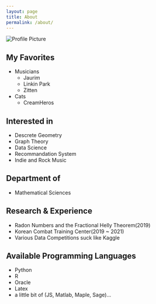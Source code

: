 ```yaml
---
layout: page
title: About
permalink: /about/
---
```


<img src="{{ site.baseurl }}/assets/profile.jpg" title="Profile Picture" class="profile">

## My Favorites
- Musicians
  - Jaurim
  - Linkin Park
  - Zitten
- Cats
  - CreamHeros

## Interested in
- Descrete Geometry
- Graph Theory
- Data Science
- Recommandation System
- Indie and Rock Music

## Department of
- Mathematical Sciences

## Research & Experience
- Radon Numbers and the Fractional Helly Theorem(2019)
- Korean Combat Training Center(2019 ~ 2021)
- Various Data Competitions suck like Kaggle

## Available Programming Languages
- Python
- R
- Oracle
- Latex
- a little bit of (JS, Matlab, Maple, Sage)...
